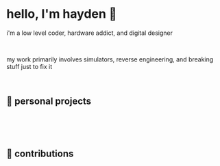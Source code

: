 # hello, I'm hayden 👋
i'm a low level coder, hardware addict, and digital designer

<br>

my work primarily involves simulators, reverse engineering, and breaking stuff just to fix it

<br>

## 🚀 personal projects

<br>
<br>
<br>

## 🚀 contributions

